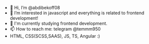- 👋 Hi, I’m @abdibekoff08
- 👀 I’m interested in javascript and everything is related to frontend development!
- 🌱 I'm currently studying frontend development.
- 📫 How to reach me: telegram @temmm950
- HTML, CSS(SCSS,SAAS), JS, TS, Angular :)
